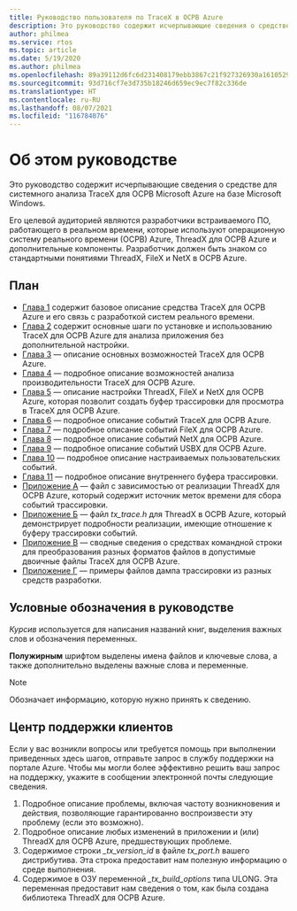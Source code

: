 ```yaml
---
title: Руководство пользователя по TraceX в ОСРВ Azure
description: Это руководство содержит исчерпывающие сведения о средстве для системного анализа TraceX для ОСРВ Azure, разработанном корпорацией Майкрософт на базе Microsoft Windows.
author: philmea
ms.service: rtos
ms.topic: article
ms.date: 5/19/2020
ms.author: philmea
ms.openlocfilehash: 89a39112d6fc6d231408179ebb3867c21f927326930a1610529b142aa71a1027
ms.sourcegitcommit: 93d716cf7e3d735b18246d659ec9ec7f82c336de
ms.translationtype: HT
ms.contentlocale: ru-RU
ms.lasthandoff: 08/07/2021
ms.locfileid: "116784076"
---
```

# <a name="about-this-guide"></a>Об этом руководстве

Это руководство содержит исчерпывающие сведения о средстве для системного анализа TraceX для ОСРВ Microsoft Azure на базе Microsoft Windows.

Его целевой аудиторией являются разработчики встраиваемого ПО, работающего в реальном времени, которые используют операционную систему реального времени (ОСРВ) Azure, ThreadX для ОСРВ Azure и дополнительные компоненты. Разработчик должен быть знаком со стандартными понятиями ThreadX, FileX и NetX в ОСРВ Azure.

## <a name="organization"></a>План

- [Глава 1](chapter1.md) содержит базовое описание средства TraceX для ОСРВ Azure и его связь с разработкой систем реального времени.
- [Глава 2](chapter2.md) содержит основные шаги по установке и использованию TraceX для ОСРВ Azure для анализа приложения без дополнительной настройки.
- [Глава 3](chapter3.md) — описание основных возможностей TraceX для ОСРВ Azure.
- [Глава 4](chapter4.md) — подробное описание возможностей анализа производительности TraceX для ОСРВ Azure.
- [Глава 5](chapter5.md) — описание настройки ThreadX, FileX и NetX для ОСРВ Azure, которая позволит создать буфер трассировки для просмотра в TraceX для ОСРВ Azure.
- [Глава 6](chapter6.md) — подробное описание событий TraceX для ОСРВ Azure.
- [Глава 7](chapter7.md) — подробное описание событий FileX для ОСРВ Azure.
- [Глава 8](chapter8.md) — подробное описание событий NetX для ОСРВ Azure.
- [Глава 9](chapter9.md) — подробное описание событий USBX для ОСРВ Azure.
- [Глава 10](chapter10.md) — подробное описание настраиваемых пользовательских событий.
- [Глава 11](chapter11.md) — подробное описание внутреннего буфера трассировки.
- [Приложение А](appendix-a.md) — файл с зависимостью от реализации ThreadX для ОСРВ Azure, который содержит источник меток времени для сбора событий трассировки.
- [Приложение Б](appendix-b.md) — файл *tx_trace.h* для ThreadX в ОСРВ Azure, который демонстрирует подробности реализации, имеющие отношение к буферу трассировки событий.
- [Приложение В](appendix-c.md) — сводные сведения о средствах командной строки для преобразования разных форматов файлов в допустимые двоичные файлы TraceX для ОСРВ Azure.
- [Приложение Г](appendix-d.md) — примеры файлов дампа трассировки из разных средств разработки.

## <a name="guide-conventions"></a>Условные обозначения в руководстве

*Курсив* используется для написания названий книг, выделения важных слов и обозначения переменных.

**Полужирным** шрифтом выделены имена файлов и ключевые слова, а также дополнительно выделены важные слова и переменные.

> [!NOTE]
> Обозначает информацию, которую нужно принять к сведению.

## <a name="customer-support-center"></a>Центр поддержки клиентов

Если у вас возникли вопросы или требуется помощь при выполнении приведенных здесь шагов, отправьте запрос в службу поддержки на портале Azure. Чтобы мы могли более эффективно решить ваш запрос на поддержку, укажите в сообщении электронной почты следующие сведения.

1. Подробное описание проблемы, включая частоту возникновения и действия, позволяющие гарантированно воспроизвести эту проблему (если это возможно).
2. Подробное описание любых изменений в приложении и (или) ThreadX для ОСРВ Azure, предшествующих проблеме.
3. Содержимое строки *_tx_version_id* в файле *tx_port.h* вашего дистрибутива. Эта строка предоставит нам полезную информацию о среде выполнения.
4. Содержимое в ОЗУ переменной *_tx_build_options* типа ULONG. Эта переменная предоставит нам сведения о том, как была создана библиотека ThreadX для ОСРВ Azure.
